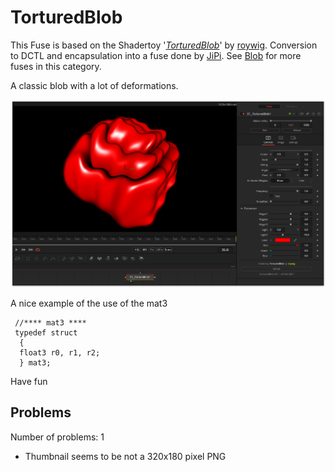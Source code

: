 # TorturedBlob

This Fuse is based on the Shadertoy '_[TorturedBlob](https://www.shadertoy.com/view/MlKGDK)_' by [roywig](https://www.shadertoy.com/user/roywig). Conversion to DCTL and encapsulation into a fuse done by [JiPi](../../Site/Profiles/JiPi.md). See [Blob](README.md) for more fuses in this category.

<!-- +++ DO NOT REMOVE THIS COMMENT +++ DO NOT ADD OR EDIT ANY TEXT BEFORE THIS LINE +++ IT WOULD BE A REALLY BAD IDEA +++ -->

A classic blob with a lot of deformations.

[![screenshot](TorturedBlob_screenshot.png)](TorturedBlob.fuse)


A nice example of the use of the mat3

```
 //**** mat3 ****
 typedef struct
  {
  float3 r0, r1, r2;
  } mat3;
```
Have fun

<!-- +++ DO NOT REMOVE THIS COMMENT +++ DO NOT EDIT ANY TEXT THAT COMES AFTER THIS LINE +++ TRUST ME: JUST DON'T DO IT +++ -->

## Problems

Number of problems: 1

- Thumbnail seems to be not a 320x180 pixel PNG



